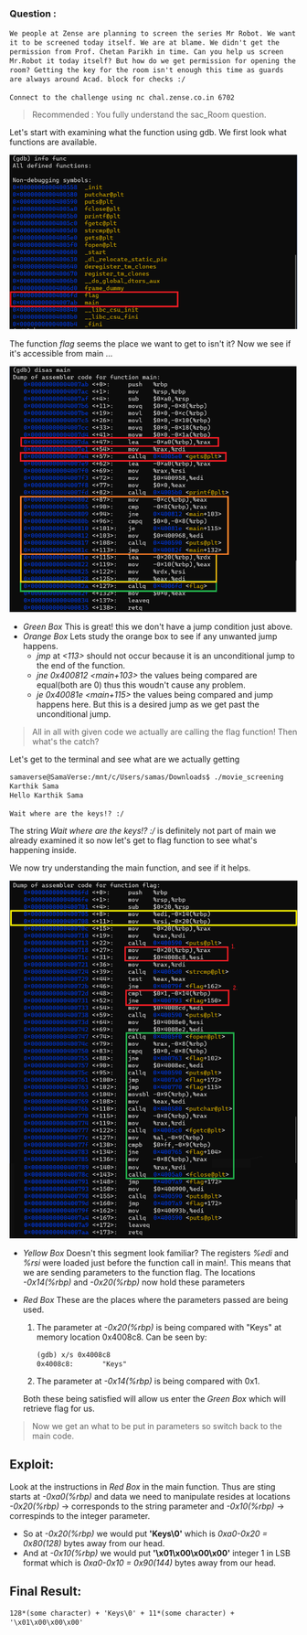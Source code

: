 ### __Question__ : 
    We people at Zense are planning to screen the series Mr Robot. We want it to be screened today itself. We are at blame. We didn't get the permission from Prof. Chetan Parikh in time. Can you help us screen Mr.Robot it today itself? But how do we get permission for opening the room? Getting the key for the room isn't enough this time as guards are always around Acad. block for checks :/    

    Connect to the challenge using nc chal.zense.co.in 6702

> Recommended : You fully understand the sac_Room question.

Let's start with examining what the function using gdb.
We first look what functions are available.

![all listed functions](../images/movie_screening1.png)

The function *flag* seems the place we want to get to isn't it? Now we see if it's accessible from main ... 

![main function](../images/movie_screening2.png)

* _Green Box_ This is great! this we don't have a jump condition just above.
* _Orange Box_ Lets study the orange box to see if any unwanted jump happens.
    *   _jmp_ at _<113>_ should not occur because it is an unconditional jump to the end of the function.
    *   _jne 0x400812 <main+103>_ the values being compared are equal(both are 0) thus this woudn't cause any problem.
    *   _je 0x40081e <main+115>_ the values being compared and jump happens here. But this is a desired jump as we get past the unconditional jump.

>All in all with given code we actually are calling the flag function! Then what's the catch?

Let's get to the terminal and see what are we actually getting
```
samaverse@SamaVerse:/mnt/c/Users/samas/Downloads$ ./movie_screening
Karthik Sama
Hello Karthik Sama

Wait where are the keys!? :/
```

The string _Wait where are the keys!? :/_ is definitely not part of main we already examined it so now let's get to flag function to see what's happening inside.

We now try understanding the main function, and see if it helps.

![flag function](../images/movie_screening3.png)
* _Yellow Box_ Doesn't this segment look familiar? The registers _%edi_ and _%rsi_ were loaded just before the function call in main!. This means that we are sending parameters to the function flag. The locations _-0x14(%rbp)_ and _-0x20(%rbp)_ now hold these parameters
* _Red Box_ These are the places where the parameters passed are being used.
    1. The parameter at _-0x20(%rbp)_ is being compared with "Keys" at memory location 0x4008c8. Can be seen by:
        ```
        (gdb) x/s 0x4008c8
        0x4008c8:       "Keys"
        ```
    2. The parameter at _-0x14(%rbp)_ is being compared with 0x1.

    Both these being satisfied will allow us enter the _Green Box_ which will retrieve flag for us.

>Now we get an what to be put in parameters so switch back to the main code.

## Exploit:
Look at the instructions in _Red Box_ in the main function.
Thus are sting starts at _-0xa0(%rbp)_ and data we need to manipulate resides at locations _-0x20(%rbp)_ -> corresponds to the string parameter and _-0x10(%rbp)_ -> correspinds to the integer parameter.
- So at _-0x20(%rbp)_ we would put __'Keys\0'__ which is _0xa0-0x20 = 0x80(128)_ bytes away from our head.
- And at _-0x10(%rbp)_ we would put __'\x01\x00\x00\x00'__ integer 1 in LSB format which is _0xa0-0x10 = 0x90(144)_ bytes away from our head.

## Final Result:
    128*(some character) + 'Keys\0' + 11*(some character) + '\x01\x00\x00\x00'